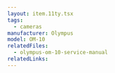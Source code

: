 ```yaml
---
layout: item.11ty.tsx
tags:
  - cameras
manufacturer: Olympus
model: OM-10
relatedFiles:
  - olympus-om-10-service-manual
relatedLinks:
---
```


